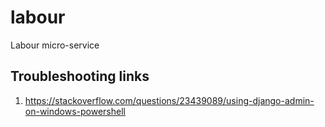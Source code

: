 # labour
Labour micro-service

## Troubleshooting links
1. https://stackoverflow.com/questions/23439089/using-django-admin-on-windows-powershell